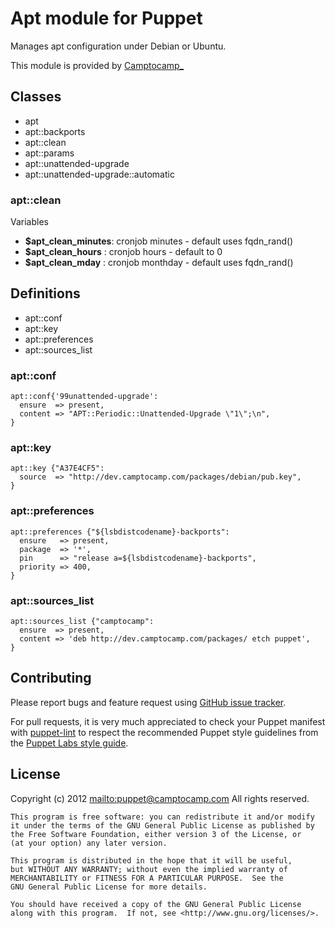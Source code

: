 # Apt module for Puppet

Manages apt configuration under Debian or Ubuntu.

This module is provided by [Camptocamp_](http://www.camptocamp.com/)

## Classes

 * apt
 * apt::backports
 * apt::clean
 * apt::params
 * apt::unattended-upgrade
 * apt::unattended-upgrade::automatic

### apt::clean

Variables

 * **$apt\_clean\_minutes**: cronjob minutes  - default uses fqdn\_rand()
 * **$apt\_clean\_hours**  : cronjob hours    - default to 0
 * **$apt\_clean\_mday**   : cronjob monthday - default uses fqdn\_rand()

## Definitions

  * apt::conf
  * apt::key
  * apt::preferences
  * apt::sources\_list

### apt::conf

    apt::conf{'99unattended-upgrade':
      ensure  => present,
      content => "APT::Periodic::Unattended-Upgrade \"1\";\n",
    } 
 
### apt::key

    apt::key {"A37E4CF5":
      source  => "http://dev.camptocamp.com/packages/debian/pub.key",
    }

### apt::preferences

    apt::preferences {"${lsbdistcodename}-backports":
      ensure   => present,
      package  => '*',
      pin      => "release a=${lsbdistcodename}-backports",
      priority => 400,
    }

### apt::sources\_list

    apt::sources_list {"camptocamp":
      ensure  => present,
      content => 'deb http://dev.camptocamp.com/packages/ etch puppet',
    }

## Contributing

Please report bugs and feature request using [GitHub issue
tracker](https://github.com/camptocamp/puppet-apt/issues).

For pull requests, it is very much appreciated to check your Puppet manifest
with [puppet-lint](https://github.com/camptocamp/puppet-apt/issues) to respect the recommended Puppet style guidelines from the
[Puppet Labs style guide](http://docs.puppetlabs.com/guides/style_guide.html).

## License

Copyright (c) 2012 <mailto:puppet@camptocamp.com> All rights reserved.

    This program is free software: you can redistribute it and/or modify
    it under the terms of the GNU General Public License as published by
    the Free Software Foundation, either version 3 of the License, or
    (at your option) any later version.
    
    This program is distributed in the hope that it will be useful,
    but WITHOUT ANY WARRANTY; without even the implied warranty of
    MERCHANTABILITY or FITNESS FOR A PARTICULAR PURPOSE.  See the
    GNU General Public License for more details.
    
    You should have received a copy of the GNU General Public License
    along with this program.  If not, see <http://www.gnu.org/licenses/>.

